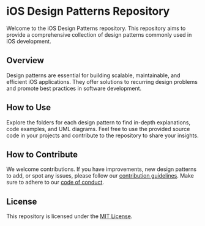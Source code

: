 # iOS Design Patterns Repository

Welcome to the iOS Design Patterns repository. This repository aims to provide a comprehensive collection of design patterns commonly used in iOS development.

## Overview

Design patterns are essential for building scalable, maintainable, and efficient iOS applications. They offer solutions to recurring design problems and promote best practices in software development.

## How to Use

Explore the folders for each design pattern to find in-depth explanations, code examples, and UML diagrams. Feel free to use the provided source code in your projects and contribute to the repository to share your insights.

## How to Contribute

We welcome contributions. If you have improvements, new design patterns to add, or spot any issues, please follow our [contribution guidelines](CONTRIBUTING.md). Make sure to adhere to our [code of conduct](CODE_OF_CONDUCT.md).

## License

This repository is licensed under the [MIT License](LICENSE).
